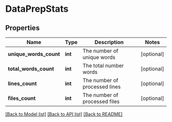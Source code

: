 # DataPrepStats

## Properties
Name | Type | Description | Notes
------------ | ------------- | ------------- | -------------
**unique_words_count** | **int** | The number of unique words | [optional] 
**total_words_count** | **int** | The total number words | [optional] 
**lines_count** | **int** | The number of processed lines | [optional] 
**files_count** | **int** | The number of processed files | [optional] 

[[Back to Model list]](../README.md#documentation-for-models) [[Back to API list]](../README.md#documentation-for-api-endpoints) [[Back to README]](../README.md)



